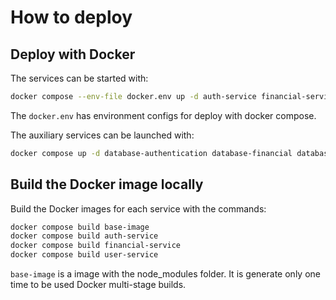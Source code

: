 # How to deploy

## Deploy with Docker

The services can be started with:

```sh
docker compose --env-file docker.env up -d auth-service financial-service user-service
```

The `docker.env` has environment configs for deploy with docker compose.

The auxiliary services can be launched with:

```sh
docker compose up -d database-authentication database-financial database-info redis
```

## Build the Docker image locally

Build the Docker images for each service with the commands:

```sh
docker compose build base-image
docker compose build auth-service
docker compose build financial-service
docker compose build user-service
```

`base-image` is a image with the node_modules folder. It is generate only one time to be used Docker multi-stage builds.
